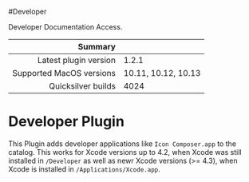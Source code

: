#Developer

Developer Documentation Access.

 Summary                  | &nbsp; 
-------------------------:|:--------------------
 Latest plugin version    | 1.2.1
 Supported MacOS versions | 10.11, 10.12, 10.13
 Quicksilver builds       | 4024


# Developer Plugin

This Plugin adds developer applications like `Icon Composer.app` to the
catalog. This works for Xcode versions up to 4.2, when Xcode was still
installed in `/Developer` as well as newr Xcode versions (>= 4.3), when Xcode
is installed in `/Applications/Xcode.app`.